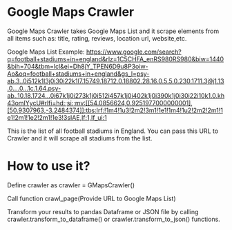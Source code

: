 # Google Maps Crawler
Google Maps Crawler takes Google Maps List and it scrape elements from all items such as: title, rating, reviews, location url, website,etc.

Google Maps List Example: https://www.google.com/search?q=football+stadiums+in+england&rlz=1C5CHFA_enRS980RS980&biw=1440&bih=704&tbm=lcl&ei=Dh8jY_TPEN6D9u8P3oiw-Ao&oq=football+stadiums+in+england&gs_l=psy-ab.3..0i512k1l3j0i30i22k1l7.15749.18712.0.18802.28.16.0.5.5.0.230.1711.3j9j1.13.0....0...1c.1.64.psy-ab..10.18.1724...0i67k1j0i273k1j0i512i457k1j0i402k1j0i390k1j0i30i22i10k1.0.kh43omIYycU#rlfi=hd:;si:;mv:[[54.0856624,0.9251977000000001],[50.9307963,-3.2484374]];tbs:lrf:!1m4!1u3!2m2!3m1!1e1!1m4!1u2!2m2!2m1!1e1!2m1!1e2!2m1!1e3!3sIAE,lf:1,lf_ui:1

This is the list of all football stadiums in England. You can pass this URL to Crawler and it will scrape all stadiums from the list.

# How to use it?
Define crawler as crawler = GMapsCrawler()

Call function crawl_page(Provide URL to Google Maps List)

Transform your results to pandas Dataframe or JSON file by calling crawler.transform_to_dataframe() or crawler.transform_to_json() functions.
